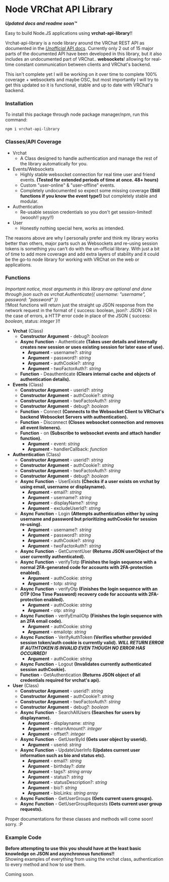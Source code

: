 # Node VRChat API Library

***Updated docs and readme soon™***

Easy to build Node.JS applications using **vrchat-api-library**!!

Vrchat-api-library is a node library around the VRChat REST API as documented in the [*Unofficial* API docs](https://vrchatapi.github.io/docs/api/).
Currently only 2 out of 15 major parts of the documented API have been developed in this library, but it also includes an undocumented part of VRChat.. **websockets**! allowing for real-time constant communication between clients and VRChat's backend.

This isn't complete yet I will be working on it over time to complete 100% coverage + websockets and maybe OSC, but most importantly I will try to get this updated so it is functional, stable and up to date with VRChat's backend.

### **Installation**
To install this package through node package manager/npm, run this command:
```
npm i vrchat-api-library
```

### **Classes/API Coverage**
- Vrchat
    - A Class designed to handle authentication and manage the rest of the library automatically for you.
- Events/Websockets
    - Highly stable websocket connection for real time user and friend events. **(Tested for extended periods of time at once. 48+ hours)**
    - Custom "user-online" & "user-offline" events.
    - Completely undocumented so expect some missing coverage **(Still functions if you know the event type!)** but completely stable and modular.
- Authentication
    - Re-usable session credentials so you don't get session-limited! (woooh!! yayy!!)
- User
    - Honestly nothing special here, works as intended.

The reasons above are why I personally prefer and think my library works better than others, major parts such as Websockets and re-using session tokens is something you can't do with the un-official library. With just a bit of time to add more coverage and add extra layers of stability and it could be the go-to node library for working with VRChat on the web or applications.

### **Functions**
*Important notice, most arguments in this library are optional and done through json such as vrchat.Authenticate({ username: "username", password: "password" })*  
!!Most functions will return just the straight up JSON response from the network request in the format of { success: boolean, json?: JSON } OR in the case of errors, a HTTP error code in place of the JSON { success: *boolean*, status: *integer* }!!
- **Vrchat** (Class)
    - **Constructor Argument** - debug?: *boolean*
    - **Async Function** - Authenticate **(Takes user details and internally creates new session or uses existing session for later ease of use).**
        - **Argument** - username?: *string*
        - **Argument** - password?: *string*
        - **Argument** - authCookie?: *string*
        - **Argument** - twoFactorAuth?: *string*
    - **Function** - Deauthenticate **(Clears internal cache and objects of authentication details).**
- **Events** (Class)
    - **Constructor Argument** - userid?: *string*
    - **Constructor Argument** - authCookie?: *string*
    - **Constructor Argument** - twoFactorAuth?: *string*
    - **Constructor Argument** - debug?: *boolean*
    - **Function** - Connect **(Connects to the Websocket Client to VRChat's backend Websocket Servers with authentication).**
    - **Function** - Disconnect **(Closes websocket connection and removes all event listeners).**
    - **Function** - on **(Subscribe to websocket events and attach handler function).**
        - **Argument** - event: *string*
        - **Argument** - handlerCallback: *function*
- **Authentication** (Class)
    - **Constructor Argument** - userid?: *string*
    - **Constructor Argument** - authCookie?: *string*
    - **Constructor Argument** - twoFactorAuth?: *string*
    - **Constructor Argument** - debug?: *boolean*
    - **Async Function** - UserExists **(Checks if a user exists on vrchat by using email, username or displayname).**
        - **Argument** - email?: *string*
        - **Argument** - username?: *string*
        - **Argument** - displayName?: *string*
        - **Argument** - excludeUserId?: *string*
    - **Async Function** - Login **(Attempts authentication either by using username and password but prioritizing authCookie for session re-using).**
        - **Argument** - username?: *string*
        - **Argument** - password?: *string*
        - **Argument** - authCookie?: *string*
        - **Argument** - twoFactorAuth?: *string*
    - **Async Function** - GetCurrentUser  **(Returns JSON userObject of the user currently authenticated).**
    - **Async Function** - verifyTotp **(Finishes the login sequence with a normal 2FA-generated code for accounts with 2FA-protection enabled).**
        - **Argument** - authCookie: *string*
        - **Argument** - totp: *string*
    - **Async Function** - verifyOtp **(Finishes the login sequence with an OTP (One Time Password) recovery code for accounts with 2FA-protection enabled).**
        - **Argument** - authCookie: *string*
        - **Argument** - otp: *string*
    - **Async Function** - verifyEmailOtp **(Finishes the login sequence with an 2FA email code).**
        - **Argument** - authCookie: *string*
        - **Argument** - emailotp: *string*
    - **Async Function** - VerifyAuthToken **(Verifies whether provided session token/auth cookie is currently valid). *WILL RETURN ERROR IF AUTHTOKEN IS INVALID EVEN THOUGH NO ERROR HAS OCCURRED!***
        - **Argument** - authCookie: *string*
    - **Async Function** - Logout **(Invalidates currently authenticated session authCookie).**
    - **Function** - GetAuthentication **(Returns JSON object of all credentials required for vrchat's api).**
- **User** (Class)
    - **Constructor Argument** - userid?: *string*
    - **Constructor Argument** - authCookie?: *string*
    - **Constructor Argument** - twoFactorAuth?: *string*
    - **Constructor Argument** - debug?: *boolean*
    - **Async Function** - SearchAllUsers **(Searches for users by displayname).**
        - **Argument** - displayname: *string*
        - **Argument** - returnAmount?: *integer*
        - **Argument** - offset?: *integer*
    - **Async Function** - GetUserById **(Gets user object by userid).**
        - **Argument** - userid: *string*
    - **Async Function** - UpdateUserInfo **(Updates current user information such as bio and status etc).**
        - **Argument** - email?: *string*
        - **Argument** - birthday?: *date*
        - **Argument** - tags?: *string array*
        - **Argument** - status?: *string*
        - **Argument** - statusDescription?: *string*
        - **Argument** - bio?: *string*
        - **Argument** - bioLinks: *string array*
    - **Async Function** - GetUserGroups **(Gets current users groups).**
    - **Async Function** - GetUserGroupRequests **(Gets current user group requests).**

Proper documentations for these classes and methods will come soon! sorry. :P

### **Example Code**
**Before attempting to use this you should have at the least basic knowledge on JSON and asynchronous functions!!**  
Showing examples of everything from using the vrchat class, authentication to every method and how to use them.  

Coming soon.  
